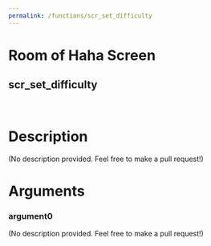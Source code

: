 ```yaml
---
permalink: /functions/scr_set_difficulty
---
```

# Room of Haha Screen  
## scr_set_difficulty  
&nbsp;  
# Description  
(No description provided. Feel free to make a pull request!) 
&nbsp;  
# Arguments
### argument0
(No description provided. Feel free to make a pull request!)
&nbsp;  


